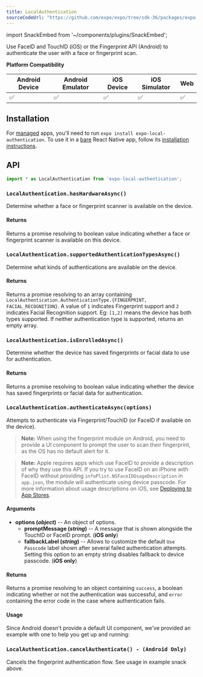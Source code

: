 ```yaml
---
title: LocalAuthentication
sourceCodeUrl: "https://github.com/expo/expo/tree/sdk-36/packages/expo-local-authentication"
---
```


import SnackEmbed from '~/components/plugins/SnackEmbed';

Use FaceID and TouchID (iOS) or the Fingerprint API (Android) to authenticate the user with a face or fingerprint scan.

**Platform Compatibility**

| Android Device | Android Emulator | iOS Device | iOS Simulator |  Web  |
| ------ | ---------- | ------ | ------ | ------ |
| ✅     |  ✅     | ✅     | ✅     | ✅    |

## Installation

For [managed](../../introduction/managed-vs-bare/#managed-workflow) apps, you'll need to run `expo install expo-local-authentication`. To use it in a [bare](../../introduction/managed-vs-bare/#bare-workflow) React Native app, follow its [installation instructions](https://github.com/expo/expo/tree/master/packages/expo-local-authentication).

## API

```js
import * as LocalAuthentication from 'expo-local-authentication';
```

### `LocalAuthentication.hasHardwareAsync()`

Determine whether a face or fingerprint scanner is available on the device.

#### Returns

Returns a promise resolving to boolean value indicating whether a face or fingerprint scanner is available on this device.

### `LocalAuthentication.supportedAuthenticationTypesAsync()`

Determine what kinds of authentications are available on the device.

#### Returns

Returns a promise resolving to an array containing `LocalAuthentication.AuthenticationType.{FINGERPRINT, FACIAL_RECOGNITION}`. A value of `1` indicates Fingerprint support and `2` indicates Facial Recognition support. Eg: `[1,2]` means the device has both types supported. If neither authentication type is supported, returns an empty array.

### `LocalAuthentication.isEnrolledAsync()`

Determine whether the device has saved fingerprints or facial data to use for authentication.

#### Returns

Returns a promise resolving to boolean value indicating whether the device has saved fingerprints or facial data for authentication.

### `LocalAuthentication.authenticateAsync(options)`

Attempts to authenticate via Fingerprint/TouchID (or FaceID if available on the device).

> **Note:** When using the fingerprint module on Android, you need to provide a UI component to prompt the user to scan their fingerprint, as the OS has no default alert for it.

> **Note:** Apple requires apps which use FaceID to provide a description of why they use this API. If you try to use FaceID on an iPhone with FaceID without providing `infoPlist.NSFaceIDUsageDescription` in `app.json`, the module will authenticate using device passcode. For more information about usage descriptions on iOS, see [Deploying to App Stores](../../distribution/app-stores#system-permissions-dialogs-on-ios).

#### Arguments

- **options (_object_)** -- An object of options.
  - **promptMessage (_string_)** -- A message that is shown alongside the TouchID or FaceID prompt. (**iOS only**)
  - **fallbackLabel (_string_)** -- Allows to customize the default `Use Passcode` label shown after several failed authentication attempts. Setting this option to an empty string disables fallback to device passcode. (**iOS only**)

#### Returns

Returns a promise resolving to an object containing `success`, a boolean indicating whether or not the authentication was successful, and `error` containing the error code in the case where authentication fails.

#### Usage

Since Android doesn't provide a default UI component, we've provided an example with one to help you get up and running:

<SnackEmbed snackId="@charliecruzan/localauthentication35example" />

### `LocalAuthentication.cancelAuthenticate() - (Android Only)`

Cancels the fingerprint authentication flow. See usage in example snack above.
